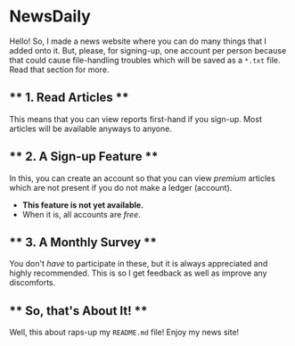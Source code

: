 # **NewsDaily** #
 Hello! So, I made a news website where you can do many things that I added onto it. But, please, for signing-up, one account per person because that could cause file-handling troubles which will be saved as a `*.txt` file. Read that section for more.
 
 
## ** 1. Read Articles ** ##
 This means that you can view reports first-hand if you sign-up. Most articles will be available anyways to anyone.
 
 
## ** 2. A Sign-up Feature ** ##
 In this, you can create an account so that you can view _premium_ articles which are not present if you do not make a ledger (account).
  - **This feature is not yet available.**
  - When it is, all accounts are _free_.
 
 
## ** 3. A Monthly Survey ** ##
 You don't _have_ to participate in these, but it is always appreciated and highly recommended. This is so I get feedback as well as improve any discomforts.
 
 
## ** So, that's About It! ** ##
 Well, this about raps-up my `README.md` file! Enjoy my news site!

